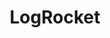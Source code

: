 ---
blog: https://blog.logrocket.com/
codehost: https://github.com/https://github.com/logrocket
facebook: https://facebook.com/logrocket
logohandle: logrocket
sort: logrocket
title: LogRocket
twitter: https://x.com/logrocket
website: https://logrocket.com/
---